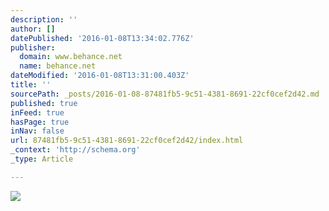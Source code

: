 ```yaml
---
description: ''
author: []
datePublished: '2016-01-08T13:34:02.776Z'
publisher:
  domain: www.behance.net
  name: behance.net
dateModified: '2016-01-08T13:31:00.403Z'
title: ''
sourcePath: _posts/2016-01-08-87481fb5-9c51-4381-8691-22cf0cef2d42.md
published: true
inFeed: true
hasPage: true
inNav: false
url: 87481fb5-9c51-4381-8691-22cf0cef2d42/index.html
_context: 'http://schema.org'
_type: Article

---
```

![](https://mir-s3-cdn-cf.behance.net/project_modules/disp/a163375479005.562cf8f994871.png)